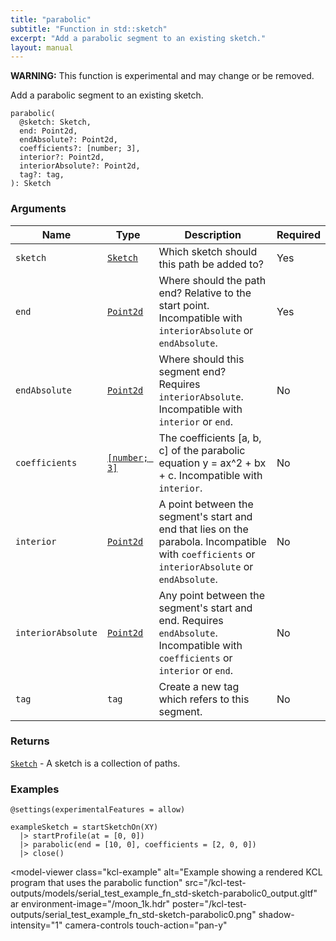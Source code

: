 ```yaml
---
title: "parabolic"
subtitle: "Function in std::sketch"
excerpt: "Add a parabolic segment to an existing sketch."
layout: manual
---
```


**WARNING:** This function is experimental and may change or be removed.

Add a parabolic segment to an existing sketch.

```kcl
parabolic(
  @sketch: Sketch,
  end: Point2d,
  endAbsolute?: Point2d,
  coefficients?: [number; 3],
  interior?: Point2d,
  interiorAbsolute?: Point2d,
  tag?: tag,
): Sketch
```



### Arguments

| Name | Type | Description | Required |
|----------|------|-------------|----------|
| `sketch` | [`Sketch`](/docs/kcl-std/types/std-types-Sketch) | Which sketch should this path be added to? | Yes |
| `end` | [`Point2d`](/docs/kcl-std/types/std-types-Point2d) | Where should the path end? Relative to the start point. Incompatible with `interiorAbsolute` or `endAbsolute`. | Yes |
| `endAbsolute` | [`Point2d`](/docs/kcl-std/types/std-types-Point2d) | Where should this segment end? Requires `interiorAbsolute`. Incompatible with `interior` or `end`. | No |
| `coefficients` | [`[number; 3]`](/docs/kcl-std/types/std-types-number) | The coefficients [a, b, c] of the parabolic equation y = ax^2 + bx + c. Incompatible with `interior`. | No |
| `interior` | [`Point2d`](/docs/kcl-std/types/std-types-Point2d) | A point between the segment's start and end that lies on the parabola. Incompatible with `coefficients` or `interiorAbsolute` or `endAbsolute`. | No |
| `interiorAbsolute` | [`Point2d`](/docs/kcl-std/types/std-types-Point2d) | Any point between the segment's start and end. Requires `endAbsolute`. Incompatible with `coefficients` or `interior` or `end`. | No |
| `tag` | `tag` | Create a new tag which refers to this segment. | No |

### Returns

[`Sketch`](/docs/kcl-std/types/std-types-Sketch) - A sketch is a collection of paths.


### Examples

```kcl
@settings(experimentalFeatures = allow)

exampleSketch = startSketchOn(XY)
  |> startProfile(at = [0, 0])
  |> parabolic(end = [10, 0], coefficients = [2, 0, 0])
  |> close()

```


<model-viewer
  class="kcl-example"
  alt="Example showing a rendered KCL program that uses the parabolic function"
  src="/kcl-test-outputs/models/serial_test_example_fn_std-sketch-parabolic0_output.gltf"
  ar
  environment-image="/moon_1k.hdr"
  poster="/kcl-test-outputs/serial_test_example_fn_std-sketch-parabolic0.png"
  shadow-intensity="1"
  camera-controls
  touch-action="pan-y"
>
</model-viewer>


